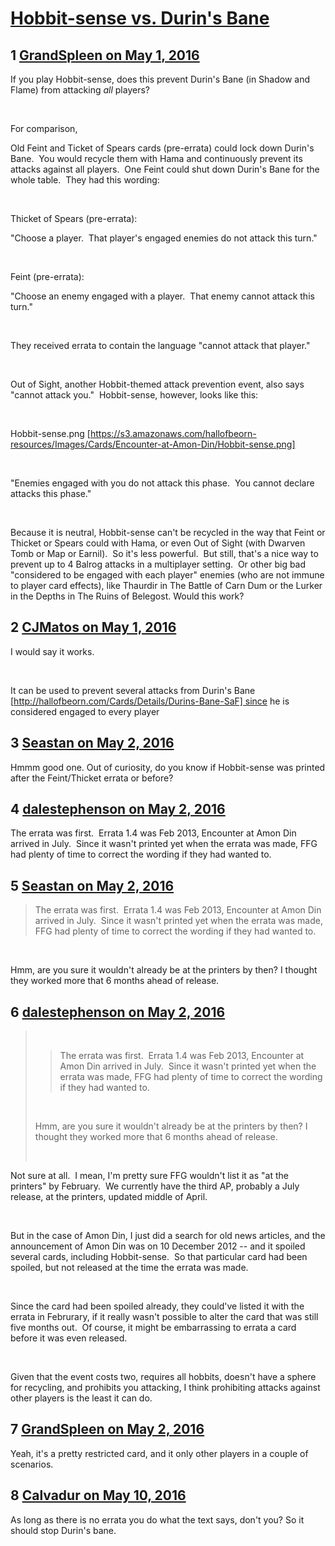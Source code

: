 # [Hobbit-sense vs. Durin&#039;s Bane](https://community.fantasyflightgames.com/topic/218816-hobbit-sense-vs-durins-bane/)

## 1 [GrandSpleen on May 1, 2016](https://community.fantasyflightgames.com/topic/218816-hobbit-sense-vs-durins-bane/?do=findComment&comment=2195383)

If you play Hobbit-sense, does this prevent Durin's Bane (in Shadow and Flame) from attacking *all* players?

 

For comparison,

Old Feint and Ticket of Spears cards (pre-errata) could lock down Durin's Bane.  You would recycle them with Hama and continuously prevent its attacks against all players.  One Feint could shut down Durin's Bane for the whole table.  They had this wording:

 

Thicket of Spears (pre-errata):

"Choose a player.  That player's engaged enemies do not attack this turn."

 

Feint (pre-errata):

"Choose an enemy engaged with a player.  That enemy cannot attack this turn."

 

They received errata to contain the language "cannot attack that player."

 

Out of Sight, another Hobbit-themed attack prevention event, also says "cannot attack you."  Hobbit-sense, however, looks like this:

 

Hobbit-sense.png [https://s3.amazonaws.com/hallofbeorn-resources/Images/Cards/Encounter-at-Amon-Din/Hobbit-sense.png]

 

"Enemies engaged with you do not attack this phase.  You cannot declare attacks this phase."

 

Because it is neutral, Hobbit-sense can't be recycled in the way that Feint or Thicket or Spears could with Hama, or even Out of Sight (with Dwarven Tomb or Map or Earnil).  So it's less powerful.  But still, that's a nice way to prevent up to 4 Balrog attacks in a multiplayer setting.  Or other big bad "considered to be engaged with each player" enemies (who are not immune to player card effects), like Thaurdir in The Battle of Carn Dum or the Lurker in the Depths in The Ruins of Belegost. Would this work?

## 2 [CJMatos on May 1, 2016](https://community.fantasyflightgames.com/topic/218816-hobbit-sense-vs-durins-bane/?do=findComment&comment=2195601)

I would say it works.

 

It can be used to prevent several attacks from Durin's Bane [http://hallofbeorn.com/Cards/Details/Durins-Bane-SaF] since he is considered engaged to every player

## 3 [Seastan on May 2, 2016](https://community.fantasyflightgames.com/topic/218816-hobbit-sense-vs-durins-bane/?do=findComment&comment=2195829)

Hmmm good one. Out of curiosity, do you know if Hobbit-sense was printed after the Feint/Thicket errata or before?

## 4 [dalestephenson on May 2, 2016](https://community.fantasyflightgames.com/topic/218816-hobbit-sense-vs-durins-bane/?do=findComment&comment=2195835)

The errata was first.  Errata 1.4 was Feb 2013, Encounter at Amon Din arrived in July.  Since it wasn't printed yet when the errata was made, FFG had plenty of time to correct the wording if they had wanted to.

## 5 [Seastan on May 2, 2016](https://community.fantasyflightgames.com/topic/218816-hobbit-sense-vs-durins-bane/?do=findComment&comment=2195905)

> The errata was first.  Errata 1.4 was Feb 2013, Encounter at Amon Din arrived in July.  Since it wasn't printed yet when the errata was made, FFG had plenty of time to correct the wording if they had wanted to.

 

Hmm, are you sure it wouldn't already be at the printers by then? I thought they worked more that 6 months ahead of release.

## 6 [dalestephenson on May 2, 2016](https://community.fantasyflightgames.com/topic/218816-hobbit-sense-vs-durins-bane/?do=findComment&comment=2195992)

>  
> 
> > The errata was first.  Errata 1.4 was Feb 2013, Encounter at Amon Din arrived in July.  Since it wasn't printed yet when the errata was made, FFG had plenty of time to correct the wording if they had wanted to.
> 
>  
> 
> Hmm, are you sure it wouldn't already be at the printers by then? I thought they worked more that 6 months ahead of release.
> 
>  

Not sure at all.  I mean, I'm pretty sure FFG wouldn't list it as "at the printers" by February.  We currently have the third AP, probably a July release, at the printers, updated middle of April.

 

But in the case of Amon Din, I just did a search for old news articles, and the announcement of Amon Din was on 10 December 2012 -- and it spoiled several cards, including Hobbit-sense.  So that particular card had been spoiled, but not released at the time the errata was made.

 

Since the card had been spoiled already, they could've listed it with the errata in Februrary, if it really wasn't possible to alter the card that was still five months out.  Of course, it might be embarrassing to errata a card before it was even released.

 

Given that the event costs two, requires all hobbits, doesn't have a sphere for recycling, and prohibits you attacking, I think prohibiting attacks against other players is the least it can do.

## 7 [GrandSpleen on May 2, 2016](https://community.fantasyflightgames.com/topic/218816-hobbit-sense-vs-durins-bane/?do=findComment&comment=2196033)

Yeah, it's a pretty restricted card, and it only other players in a couple of scenarios.  

## 8 [Calvadur on May 10, 2016](https://community.fantasyflightgames.com/topic/218816-hobbit-sense-vs-durins-bane/?do=findComment&comment=2210730)

As long as there is no errata you do what the text says, don't you? So it should stop Durin's bane.

